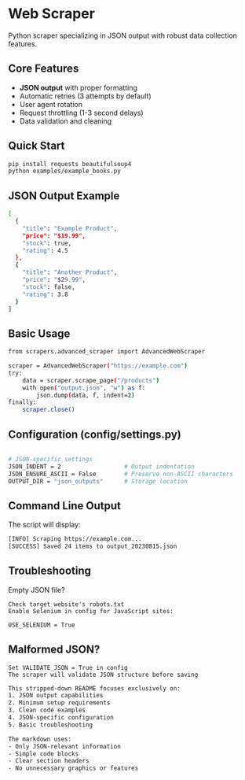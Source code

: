# Web Scraper

Python scraper specializing in JSON output with robust data collection features.

## Core Features
- **JSON output** with proper formatting
- Automatic retries (3 attempts by default)
- User agent rotation
- Request throttling (1-3 second delays)
- Data validation and cleaning

## Quick Start
```bash
pip install requests beautifulsoup4
python examples/example_books.py
```
## JSON Output Example
```bash
[
  {
    "title": "Example Product",
    "price": "$19.99",
    "stock": true,
    "rating": 4.5
  },
  {
    "title": "Another Product",
    "price": "$29.99",
    "stock": false,
    "rating": 3.8
  }
]
```
## Basic Usage
```bash
from scrapers.advanced_scraper import AdvancedWebScraper

scraper = AdvancedWebScraper("https://example.com")
try:
    data = scraper.scrape_page("/products")
    with open("output.json", "w") as f:
        json.dump(data, f, indent=2)
finally:
    scraper.close()
```
## Configuration (config/settings.py)
```bash

# JSON-specific settings
JSON_INDENT = 2                  # Output indentation
JSON_ENSURE_ASCII = False        # Preserve non-ASCII characters
OUTPUT_DIR = "json_outputs"      # Storage location
```
## Command Line Output

The script will display:
```bash
[INFO] Scraping https://example.com...
[SUCCESS] Saved 24 items to output_20230815.json
```
## Troubleshooting
Empty JSON file?

    Check target website's robots.txt
    Enable Selenium in config for JavaScript sites:

```bash
USE_SELENIUM = True
```
## Malformed JSON?
    Set VALIDATE_JSON = True in config
    The scraper will validate JSON structure before saving
    
```bash
This stripped-down README focuses exclusively on:
1. JSON output capabilities
2. Minimum setup requirements
3. Clean code examples
4. JSON-specific configuration
5. Basic troubleshooting

The markdown uses:
- Only JSON-relevant information
- Simple code blocks
- Clear section headers
- No unnecessary graphics or features
```
